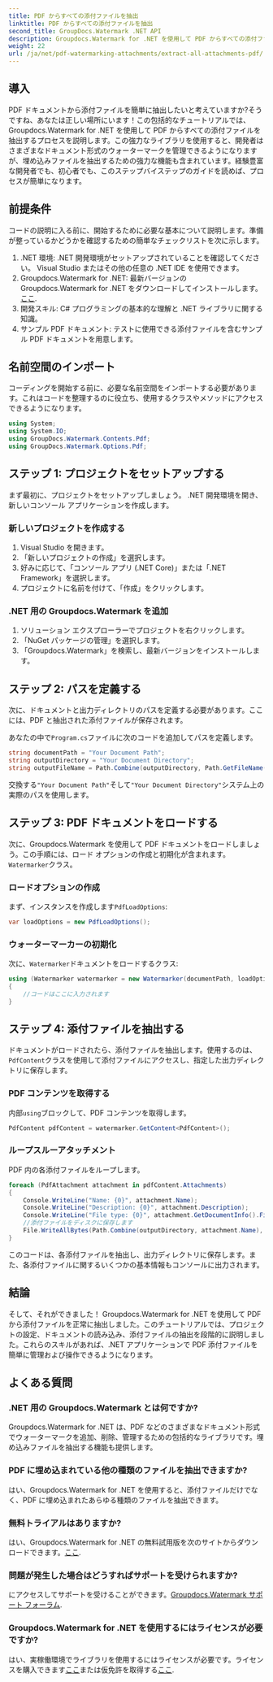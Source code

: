 ```yaml
---
title: PDF からすべての添付ファイルを抽出
linktitle: PDF からすべての添付ファイルを抽出
second_title: GroupDocs.Watermark .NET API
description: Groupdocs.Watermark for .NET を使用して PDF からすべての添付ファイルを抽出する方法を学びます。シームレスな抽出プロセスについては、ステップバイステップのガイドに従ってください。
weight: 22
url: /ja/net/pdf-watermarking-attachments/extract-all-attachments-pdf/
---
```

## 導入
PDF ドキュメントから添付ファイルを簡単に抽出したいと考えていますか?そうですね、あなたは正しい場所にいます！この包括的なチュートリアルでは、Groupdocs.Watermark for .NET を使用して PDF からすべての添付ファイルを抽出するプロセスを説明します。この強力なライブラリを使用すると、開発者はさまざまなドキュメント形式のウォーターマークを管理できるようになりますが、埋め込みファイルを抽出するための強力な機能も含まれています。経験豊富な開発者でも、初心者でも、このステップバイステップのガイドを読めば、プロセスが簡単になります。
## 前提条件
コードの説明に入る前に、開始するために必要な基本について説明します。準備が整っているかどうかを確認するための簡単なチェックリストを次に示します。
1. .NET 環境: .NET 開発環境がセットアップされていることを確認してください。 Visual Studio またはその他の任意の .NET IDE を使用できます。
2.  Groupdocs.Watermark for .NET: 最新バージョンの Groupdocs.Watermark for .NET をダウンロードしてインストールします。[ここ](https://releases.groupdocs.com/Watermark/net/).
3. 開発スキル: C# プログラミングの基本的な理解と .NET ライブラリに関する知識。
4. サンプル PDF ドキュメント: テストに使用できる添付ファイルを含むサンプル PDF ドキュメントを用意します。
## 名前空間のインポート
コーディングを開始する前に、必要な名前空間をインポートする必要があります。これはコードを整理するのに役立ち、使用するクラスやメソッドにアクセスできるようになります。
```csharp
using System;
using System.IO;
using GroupDocs.Watermark.Contents.Pdf;
using GroupDocs.Watermark.Options.Pdf;
```
## ステップ 1: プロジェクトをセットアップする
まず最初に、プロジェクトをセットアップしましょう。 .NET 開発環境を開き、新しいコンソール アプリケーションを作成します。
### 新しいプロジェクトを作成する
1. Visual Studio を開きます。
2. 「新しいプロジェクトの作成」を選択します。
3. 好みに応じて、「コンソール アプリ (.NET Core)」または「.NET Framework」を選択します。
4. プロジェクトに名前を付けて、「作成」をクリックします。
### .NET 用の Groupdocs.Watermark を追加
1. ソリューション エクスプローラーでプロジェクトを右クリックします。
2. 「NuGet パッケージの管理」を選択します。
3. 「Groupdocs.Watermark」を検索し、最新バージョンをインストールします。
## ステップ 2: パスを定義する
次に、ドキュメントと出力ディレクトリのパスを定義する必要があります。ここには、PDF と抽出された添付ファイルが保存されます。

あなたの中で`Program.cs`ファイルに次のコードを追加してパスを定義します。
```csharp
string documentPath = "Your Document Path";
string outputDirectory = "Your Document Directory";
string outputFileName = Path.Combine(outputDirectory, Path.GetFileName(documentPath));
```
交換する`"Your Document Path"`そして`"Your Document Directory"`システム上の実際のパスを使用します。
## ステップ 3: PDF ドキュメントをロードする
次に、Groupdocs.Watermark を使用して PDF ドキュメントをロードしましょう。この手順には、ロード オプションの作成と初期化が含まれます。`Watermarker`クラス。
### ロードオプションの作成
まず、インスタンスを作成します`PdfLoadOptions`:
```csharp
var loadOptions = new PdfLoadOptions();
```
### ウォーターマーカーの初期化
次に、`Watermarker`ドキュメントをロードするクラス:
```csharp
using (Watermarker watermarker = new Watermarker(documentPath, loadOptions))
{
    //コードはここに入力されます
}
```
## ステップ 4: 添付ファイルを抽出する
ドキュメントがロードされたら、添付ファイルを抽出します。使用するのは、`PdfContent`クラスを使用して添付ファイルにアクセスし、指定した出力ディレクトリに保存します。
### PDF コンテンツを取得する
内部`using`ブロックして、PDF コンテンツを取得します。
```csharp
PdfContent pdfContent = watermarker.GetContent<PdfContent>();
```
### ループスルーアタッチメント
PDF 内の各添付ファイルをループします。
```csharp
foreach (PdfAttachment attachment in pdfContent.Attachments)
{
    Console.WriteLine("Name: {0}", attachment.Name);
    Console.WriteLine("Description: {0}", attachment.Description);
    Console.WriteLine("File type: {0}", attachment.GetDocumentInfo().FileType);
    //添付ファイルをディスクに保存します
    File.WriteAllBytes(Path.Combine(outputDirectory, attachment.Name), attachment.Content);
}
```
このコードは、各添付ファイルを抽出し、出力ディレクトリに保存します。また、各添付ファイルに関するいくつかの基本情報もコンソールに出力されます。
## 結論
そして、それができました！ Groupdocs.Watermark for .NET を使用して PDF から添付ファイルを正常に抽出しました。このチュートリアルでは、プロジェクトの設定、ドキュメントの読み込み、添付ファイルの抽出を段階的に説明しました。これらのスキルがあれば、.NET アプリケーションで PDF 添付ファイルを簡単に管理および操作できるようになります。
## よくある質問
### .NET 用の Groupdocs.Watermark とは何ですか?
Groupdocs.Watermark for .NET は、PDF などのさまざまなドキュメント形式でウォーターマークを追加、削除、管理するための包括的なライブラリです。埋め込みファイルを抽出する機能も提供します。
### PDF に埋め込まれている他の種類のファイルを抽出できますか?
はい、Groupdocs.Watermark for .NET を使用すると、添付ファイルだけでなく、PDF に埋め込まれたあらゆる種類のファイルを抽出できます。
### 無料トライアルはありますか?
はい、Groupdocs.Watermark for .NET の無料試用版を次のサイトからダウンロードできます。[ここ](https://releases.groupdocs.com/).
### 問題が発生した場合はどうすればサポートを受けられますか?
にアクセスしてサポートを受けることができます。[Groupdocs.Watermark サポート フォーラム](https://forum.groupdocs.com/c/watermark/19).
### Groupdocs.Watermark for .NET を使用するにはライセンスが必要ですか?
はい、実稼働環境でライブラリを使用するにはライセンスが必要です。ライセンスを購入できます[ここ](https://purchase.groupdocs.com/buy)または仮免許を取得する[ここ](https://purchase.groupdocs.com/temporary-license/).